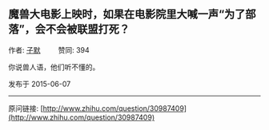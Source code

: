 ## 魔兽大电影上映时，如果在电影院里大喊一声“为了部落”，会不会被联盟打死？

作者: [子默](http://www.zhihu.com/people/zi-mo-38-86)&nbsp;&nbsp;&nbsp;&nbsp;&nbsp;&nbsp;&nbsp;&nbsp; 赞同: 394


你说兽人语，他们听不懂的。



发布于 2015-06-07



---
原问链接: [http://www.zhihu.com/question/30987409](http://www.zhihu.com/question/30987409)